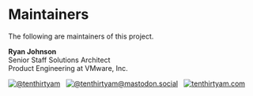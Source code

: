 # Maintainers

The following are maintainers of this project.

**Ryan Johnson**  
Senior Staff Solutions Architect  
Product Engineering at VMware, Inc.

[![@tenthirtyam](https://img.shields.io/badge/GitHub-100000?style=flat-square&logo=github&logoColor=white)](https://github.com/tenthirtyam)&nbsp;&nbsp;&nbsp;[![@tenthirtyam@mastodon.social](https://img.shields.io/badge/Mastodon-1DA1F2?style=flat-square&logo=mastodon&logoColor=white)](https://mastodon.social/@tenthirtyam)&nbsp;&nbsp;&nbsp;[![tenthirtyam.com](https://img.shields.io/badge/Blog-FF8800?style=flat-square&logo=rss&logoColor=white)](https://tenthirtyam.org)
